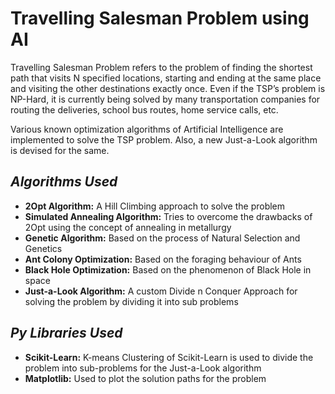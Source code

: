 # Travelling Salesman Problem using AI
Travelling Salesman Problem refers to the problem of finding the shortest path that visits N specified locations, starting and ending at the same place and visiting the other destinations exactly once. Even if the TSP’s problem is NP-Hard, it is currently being solved by many transportation companies for routing the deliveries, school bus routes, home service calls, etc. 

Various known optimization algorithms of Artificial Intelligence are implemented to solve the TSP problem. Also, a new Just-a-Look algorithm is devised for the same. 

## _Algorithms Used_
- **2Opt Algorithm:** A Hill Climbing approach to solve the problem
- **Simulated Annealing Algorithm:** Tries to overcome the drawbacks of 2Opt using the concept of annealing in metallurgy
- **Genetic Algorithm:** Based on the process of Natural Selection and Genetics
- **Ant Colony Optimization:** Based on the foraging behaviour of Ants
- **Black Hole Optimization:** Based on the phenomenon of Black Hole in space
- **Just-a-Look Algorithm:** A custom Divide n Conquer Approach for solving the problem by dividing it into sub problems

## _Py Libraries Used_
- **Scikit-Learn:** K-means Clustering of Scikit-Learn is used to divide the problem into sub-problems for the Just-a-Look algorithm
- **Matplotlib:** Used to plot the solution paths for the problem 

